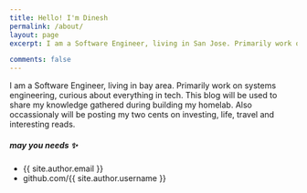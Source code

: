 ```yaml
---
title: Hello! I'm Dinesh
permalink: /about/
layout: page
excerpt: I am a Software Engineer, living in San Jose. Primarily work on systems engineering, curious about everything in tech. This blog will be used to share my knowledge gathered during building my homelab. Also occassionaly will be posting my two cents on investing, life and interesting reads. 

comments: false
---
```


I am a Software Engineer, living in bay area. Primarily work on systems engineering, curious about everything in tech. This blog will be used to share my knowledge gathered during building my homelab. Also occassionaly will be posting my two cents on investing, life, travel and interesting reads.

##### may you needs ✨

- {{ site.author.email }}
- github.com/{{ site.author.username }}
